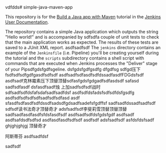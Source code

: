 vdfdds# simple-java-maven-app

This repository is for the
[Build a Java app with Maven](https://jenkins.io/doc/tutorials/build-a-java-app-with-maven/)
tutorial in the [Jenkins User Documentation](https://jenkins.io/doc/).

The repository contains a simple Java application which outputs the string
"Hello world!" and is accompanied by sdfsdfa couple of unit tests to check that the
main application works as expected. The results of these tests are saved to a
JUnit XML report.
asdfsadfsdf
The `jenkins` directory contains an example of the `Jenkinsfile` (i.e. Pipeline)
you'll be creating yourself during the tutorial and the `scripts` subdirectory
contains a shell script with commands that are executed when Jenkins processes
the "Deliver" stage of your Pipsdfgdsfgdfsgeline.
dsfgdsfgdfgsdfg dfgdfsg sdfgd压下fsdfsdfsdfgdfgasdfsdfsdf
asdfsadfsdfasdfsdfdssadfasdfFDGdsfsdf
asdfsadf克林霉素压下顶替顶替sdfasfgdsfgdgadfsdfasdsdf
safasd sadfsdfasdf
dsfasdfsadf烛  上加sadfsdfsdf战时
sdfsadfsdfdsfafsdafsadfsadfdsf
asdfsdfdsfadsfsdfsdfdsfgsdfg
asdfsdfsdfsdfsdfsadfsdfsdfasd asdf
sfasdfsdfasdfsdfdssdfsadsdfgdsadfsadefsfgdffsf
sadfsadfdssadfsadfsdf
sdfsdf读书法奇才顶替奇才
adsfsadfsdf李斐莉雪顶替顶替顶替
sadfsadfasdfasdfsfdsfasdfsdf
asdfsadfsdfdsfgdsfgdf
asdfsadf
asdfsafdsdfsdfsd
asdfasdfasdfsdfsdf
asdfsdf
adsfsadfsdf
asfdsfdsfsadf
ghjghjghjgj
顶替奇才

阿斯蒂芬
asdfsadfdsf

sadfsdf